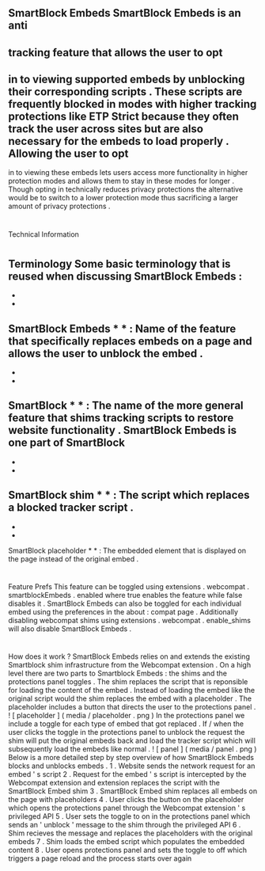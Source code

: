 #
SmartBlock
Embeds
SmartBlock
Embeds
is
an
anti
-
tracking
feature
that
allows
the
user
to
opt
-
in
to
viewing
supported
embeds
by
unblocking
their
corresponding
scripts
.
These
scripts
are
frequently
blocked
in
modes
with
higher
tracking
protections
like
ETP
Strict
because
they
often
track
the
user
across
sites
but
are
also
necessary
for
the
embeds
to
load
properly
.
Allowing
the
user
to
opt
-
in
to
viewing
these
embeds
lets
users
access
more
functionality
in
higher
protection
modes
and
allows
them
to
stay
in
these
modes
for
longer
.
Though
opting
in
technically
reduces
privacy
protections
the
alternative
would
be
to
switch
to
a
lower
protection
mode
thus
sacrificing
a
larger
amount
of
privacy
protections
.
#
#
Technical
Information
#
#
#
Terminology
Some
basic
terminology
that
is
reused
when
discussing
SmartBlock
Embeds
:
-
*
*
SmartBlock
Embeds
*
*
:
Name
of
the
feature
that
specifically
replaces
embeds
on
a
page
and
allows
the
user
to
unblock
the
embed
.
-
*
*
SmartBlock
*
*
:
The
name
of
the
more
general
feature
that
shims
tracking
scripts
to
restore
website
functionality
.
SmartBlock
Embeds
is
one
part
of
SmartBlock
-
*
*
SmartBlock
shim
*
*
:
The
script
which
replaces
a
blocked
tracker
script
.
-
*
*
SmartBlock
placeholder
*
*
:
The
embedded
element
that
is
displayed
on
the
page
instead
of
the
original
embed
.
#
#
#
Feature
Prefs
This
feature
can
be
toggled
using
extensions
.
webcompat
.
smartblockEmbeds
.
enabled
where
true
enables
the
feature
while
false
disables
it
.
SmartBlock
Embeds
can
also
be
toggled
for
each
individual
embed
using
the
preferences
in
the
about
:
compat
page
.
Additionally
disabling
webcompat
shims
using
extensions
.
webcompat
.
enable_shims
will
also
disable
SmartBlock
Embeds
.
#
#
#
How
does
it
work
?
SmartBlock
Embeds
relies
on
and
extends
the
existing
Smartblock
shim
infrastructure
from
the
Webcompat
extension
.
On
a
high
level
there
are
two
parts
to
Smartblock
Embeds
:
the
shims
and
the
protections
panel
toggles
.
The
shim
replaces
the
script
that
is
reponsible
for
loading
the
content
of
the
embed
.
Instead
of
loading
the
embed
like
the
original
script
would
the
shim
replaces
the
embed
with
a
placeholder
.
The
placeholder
includes
a
button
that
directs
the
user
to
the
protections
panel
.
!
[
placeholder
]
(
media
/
placeholder
.
png
)
In
the
protections
panel
we
include
a
toggle
for
each
type
of
embed
that
got
replaced
.
If
/
when
the
user
clicks
the
toggle
in
the
protections
panel
to
unblock
the
request
the
shim
will
put
the
original
embeds
back
and
load
the
tracker
script
which
will
subsequently
load
the
embeds
like
normal
.
!
[
panel
]
(
media
/
panel
.
png
)
Below
is
a
more
detailed
step
by
step
overview
of
how
SmartBlock
Embeds
blocks
and
unblocks
embeds
.
1
.
Website
sends
the
network
request
for
an
embed
'
s
script
2
.
Request
for
the
embed
'
s
script
is
intercepted
by
the
Webcompat
extension
and
extension
replaces
the
script
with
the
SmartBlock
Embed
shim
3
.
SmartBlock
Embed
shim
replaces
all
embeds
on
the
page
with
placeholders
4
.
User
clicks
the
button
on
the
placeholder
which
opens
the
protections
panel
through
the
Webcompat
extension
'
s
privileged
API
5
.
User
sets
the
toggle
to
on
in
the
protections
panel
which
sends
an
'
unblock
'
message
to
the
shim
through
the
privileged
API
6
.
Shim
recieves
the
message
and
replaces
the
placeholders
with
the
original
embeds
7
.
Shim
loads
the
embed
script
which
populates
the
embedded
content
8
.
User
opens
protections
panel
and
sets
the
toggle
to
off
which
triggers
a
page
reload
and
the
process
starts
over
again

